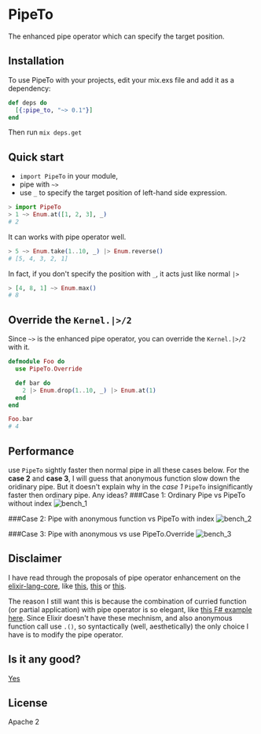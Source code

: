 # PipeTo

The enhanced pipe operator which can specify the target position.

## Installation

To use PipeTo with your projects, edit your mix.exs file and add it as a dependency:

```elixir
def deps do
  [{:pipe_to, "~> 0.1"}]
end
```

Then run `mix deps.get`

## Quick start

* `import PipeTo` in your module,
* pipe with `~>`
* use `_` to specify the target position of left-hand side expression.

```elixir
> import PipeTo
> 1 ~> Enum.at([1, 2, 3], _)
# 2
```

It can works with pipe operator well.

```elixir
> 5 ~> Enum.take(1..10, _) |> Enum.reverse()
# [5, 4, 3, 2, 1]
```

In fact, if you don't specify the position with `_`, it acts just like normal `|>`
```elixir
> [4, 8, 1] ~> Enum.max()
# 8
```

## Override the `Kernel.|>/2`
Since `~>` is the enhanced pipe operator, you can override the `Kernel.|>/2` with it.

```elixir
defmodule Foo do
  use PipeTo.Override

  def bar do
    2 |> Enum.drop(1..10, _) |> Enum.at(1)
  end
end

Foo.bar
# 4
```

## Performance

use `PipeTo` sightly faster then normal pipe in all these cases below. For the __case 2__ and __case 3__, I will guess
that anonymous function slow down the oridinary pipe. But it doesn't explain why in the _case 1_ `PipeTo` insignificantly faster
then ordinary pipe. Any ideas?
###Case 1: Ordinary Pipe vs PipeTo without index
![bench_1](https://cloud.githubusercontent.com/assets/241597/18638941/81e774ec-7ec4-11e6-9609-ed2c4747c3cf.png)

###Case 2: Pipe with anonymous function vs PipeTo with index
![bench_2](https://cloud.githubusercontent.com/assets/241597/18634414/621593f8-7eb3-11e6-8c31-2895efd150b8.png)

###Case 3: Pipe with anonymous vs use PipeTo.Override
![bench_3](https://cloud.githubusercontent.com/assets/241597/18634416/6217001c-7eb3-11e6-94dd-aacc9dec2ad1.png)

## Disclaimer
  I have read through the proposals of pipe operator enhancement on the [elixir-lang-core](https://groups.google.com/forum/#!forum/elixir-lang-core), like [this](https://groups.google.com/forum/#!searchin/elixir-lang-core/pipe$20argument%7Csort:relevance/elixir-lang-core/jKOJ1zUYwaE/SIKql6ybAQAJ), [this](https://groups.google.com/forum/#!searchin/elixir-lang-core/pipe$20argument|sort:relevance/elixir-lang-) or [this](https://groups.google.com/forum/#!searchin/elixir-lang-core/pipe$20argument|sort:relevance/elixir-lang-core/wTK072BdJus/GOUMaUrEEQAJ).

  The reason I still want this is because the combination of curried function (or partial application) with pipe operator is so elegant, like [this F# example here](https://fsharpforfunandprofit.com/posts/partial-application/). Since Elixir doesn't have these mechnism, and also anonymous function call use `.()`, so syntactically (well, aesthetically) the only choice I have is to modify the pipe operator.

## Is it any good?
[Yes](https://news.ycombinator.com/item?id=3067434)

## License
Apache 2
